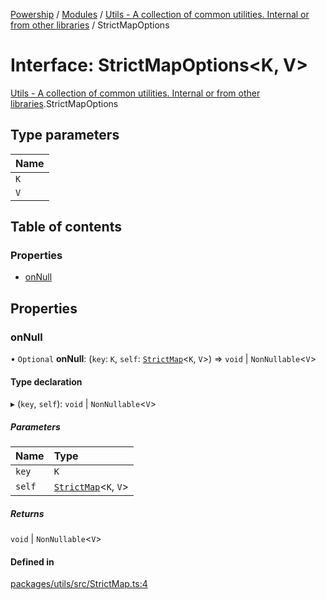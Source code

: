 [Powership](../README.md) / [Modules](../modules.md) / [Utils - A collection of common utilities. Internal or from other libraries](../modules/Utils___A_collection_of_common_utilities__Internal_or_from_other_libraries.md) / StrictMapOptions

# Interface: StrictMapOptions<K, V\>

[Utils - A collection of common utilities. Internal or from other libraries](../modules/Utils___A_collection_of_common_utilities__Internal_or_from_other_libraries.md).StrictMapOptions

## Type parameters

| Name |
| :------ |
| `K` |
| `V` |

## Table of contents

### Properties

- [onNull](Utils___A_collection_of_common_utilities__Internal_or_from_other_libraries.StrictMapOptions.md#onnull)

## Properties

### onNull

• `Optional` **onNull**: (`key`: `K`, `self`: [`StrictMap`](../classes/Utils___A_collection_of_common_utilities__Internal_or_from_other_libraries.StrictMap.md)<`K`, `V`\>) => `void` \| `NonNullable`<`V`\>

#### Type declaration

▸ (`key`, `self`): `void` \| `NonNullable`<`V`\>

##### Parameters

| Name | Type |
| :------ | :------ |
| `key` | `K` |
| `self` | [`StrictMap`](../classes/Utils___A_collection_of_common_utilities__Internal_or_from_other_libraries.StrictMap.md)<`K`, `V`\> |

##### Returns

`void` \| `NonNullable`<`V`\>

#### Defined in

[packages/utils/src/StrictMap.ts:4](https://github.com/antoniopresto/powership/blob/2672a73/packages/utils/src/StrictMap.ts#L4)
